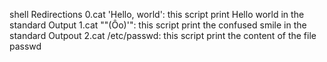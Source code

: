 shell Redirections
0.cat 'Hello, world': this script print Hello world in the standard Output
1.cat "\"(Ôo)'": this script print the confused smile in the standard Outpout
2.cat /etc/passwd: this script print the content of the file passwd
